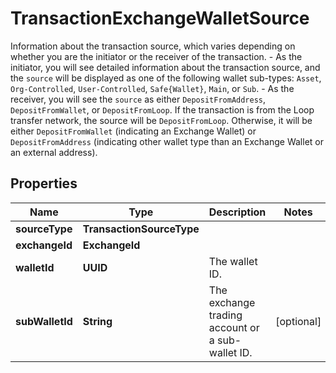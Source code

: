 

# TransactionExchangeWalletSource

Information about the transaction source, which varies depending on whether you are the initiator or the receiver of the transaction.   - As the initiator, you will see detailed information about the transaction source, and the `source` will be displayed as one of the following wallet sub-types: `Asset`, `Org-Controlled`, `User-Controlled`, `Safe{Wallet}`, `Main`, or `Sub`. - As the receiver, you will see the `source` as either `DepositFromAddress`, `DepositFromWallet`, or `DepositFromLoop`. If the transaction is from the Loop transfer network, the source will be `DepositFromLoop`. Otherwise, it will be either `DepositFromWallet` (indicating an Exchange Wallet) or `DepositFromAddress` (indicating other wallet type than an Exchange Wallet or an external address). 

## Properties

| Name | Type | Description | Notes |
|------------ | ------------- | ------------- | -------------|
|**sourceType** | **TransactionSourceType** |  |  |
|**exchangeId** | **ExchangeId** |  |  |
|**walletId** | **UUID** | The wallet ID. |  |
|**subWalletId** | **String** | The exchange trading account or a sub-wallet ID. |  [optional] |



